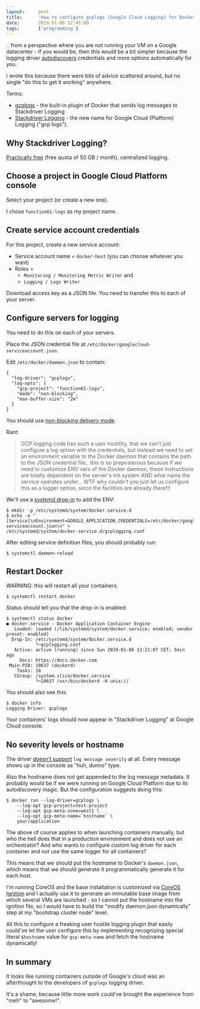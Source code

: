 ```yaml
---
layout:     post
title:      'How to configure gcplogs (Google Cloud Logging) for Docker'
date:       2019-01-06 12:45:00
tags:       ['programming']
---
```


.. from a perspective where you are not running your VM on a Google datacenter - if you
would be, then this would be a bit simpler because the logging driver
[autodiscovers](https://cloud.google.com/compute/docs/storing-retrieving-metadata)
credentials and more options automatically for you.

I wrote this because there were bits of advice scattered around, but no single "do this
to get it working" anywhere.

Terms:

- [gcplogs](https://docs.docker.com/config/containers/logging/gcplogs/) - the built-in
  plugin of Docker that sends log messages to Stackdriver Logging
- [Stackdriver Logging](https://cloud.google.com/logging/docs/) - the new name for Google Cloud (Platform) Logging ("gcp logs").


Why Stackdriver Logging?
------------------------

[Practically free](https://cloud.google.com/stackdriver/pricing) (free quota of 50 GB /
month), centralized logging.


Choose a project in Google Cloud Platform console
-------------------------------------------------

Select your project (or create a new one).

I chose `function61-logs` as my project name.


Create service account credentials
----------------------------------

For this project, create a new service account:

- Service account name = `docker-host` (you can choose whatever you want)
- Roles =
	* `Monitoring / Monitoring Metric Writer` and
	* `Logging / Logs Writer`

Download access key as a JSON file. You need to transfer this to each of your server.


Configure servers for logging
-----------------------------

You need to do this on each of your servers.

Place the JSON credential file at `/etc/docker/googlecloud-serviceaccount.json`.

Edit `/etc/docker/daemon.json` to contain:

	{
	  "log-driver": "gcplogs",
	  "log-opts": {
	    "gcp-project": "function61-logs",
	    "mode": "non-blocking",
	    "max-buffer-size": "2m"
	  }
	}

You should use
[non-blocking delivery mode](https://docs.docker.com/config/containers/logging/configure/#configure-the-delivery-mode-of-log-messages-from-container-to-log-driver).

Rant:

> GCP logging code has such a user hostility, that we can't just configure a log option with
> the credentials, but instead we need to set an environment variable to the Docker daemon
> that contains the path to the JSON credential file.. this is so preposterous because if
> we need to customize ENV vars of the Docker daemon, these instructions are totally
> dependent on the server's init system AND what name the service operates under... WTF
> why couldn't you just let us configure this as a logger option, since the facilities
> are already there!!!

We'll use a
[systemd drop-in](https://coreos.com/os/docs/latest/using-systemd-drop-in-units.html) to
add the ENV:

	$ mkdir -p /etc/systemd/system/docker.service.d
	$ echo -e "[Service]\nEnvironment=GOOGLE_APPLICATION_CREDENTIALS=/etc/docker/googlecloud-serviceaccount.json\n" > /etc/systemd/system/docker.service.d/gcplogging.conf

After editing service definition files, you should probably run:

	$ systemctl daemon-reload


Restart Docker
--------------

WARNING: this will restart all your containers.

	$ systemctl restart docker

Status should tell you that the drop-in is enabled:

	$ systemctl status docker
	● docker.service - Docker Application Container Engine
	   Loaded: loaded (/lib/systemd/system/docker.service; enabled; vendor preset: enabled)
	  Drop-In: /etc/systemd/system/docker.service.d
	           └─gcplogging.conf
	   Active: active (running) since Sun 2019-01-06 13:21:07 CET; 5min ago
	     Docs: https://docs.docker.com
	 Main PID: 10637 (dockerd)
	    Tasks: 18
	   CGroup: /system.slice/docker.service
	           └─10637 /usr/bin/dockerd -H unix://

You should also see this:

	$ docker info
	Logging Driver: gcplogs

Your containers' logs should now appear in "Stackdriver Logging" at Google Cloud console.


No severity levels or hostname
------------------------------

The driver [doesn't support](https://github.com/moby/moby/issues/22736)
`log message severity` at all. Every message shows up in the console as "huh, dunno" type.

Also the hostname does not get appended to the log message metadata. It probably would be
if we were running on Google Cloud Platform due to its autodiscovery magic. But the
configuration suggests doing this:

```
$ docker run --log-driver=gcplogs \
    --log-opt gcp-project=test-project
    --log-opt gcp-meta-zone=west1 \
    --log-opt gcp-meta-name=`hostname` \
    your/application
```

The above of course applies to when launching containers manually, but who the hell does
that in a production environment and does not use an orchestrator? And who wants to
configure custom log driver for each container and not use the same logger for all containers?

This means that we should put the hostname to Docker's `daemon.json`, which means that we
should generate it programmatically generate it for each host.

I'm running CoreOS and the base installation is customized via
[CoreOS Ignition](https://coreos.com/ignition/docs/latest/) and I actually use it to
generate an immutable base image from which several VMs are launched - so I cannot put the
hostname into the ignition file, so I would have to build the
"modify daemon.json dynamically" step at my "bootstrap cluster node" level.

All this to configure a freaking user hostile logging plugin that easily could've let the
user configure this by implementing recognizing special literal `$hostname` value for
`gcp-meta-name` and fetch the hostname dynamically!


In summary
----------

It looks like running containers outside of Google's cloud was an afterthought
to the developers of `gcplogs` logging driver.

It's a shame, because little more work could've brought the experience from "meh" to "awesome!".
